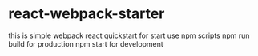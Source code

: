 # react-webpack-starter
this is simple webpack react quickstart
for start use npm scripts
npm run build for production
npm start for development

